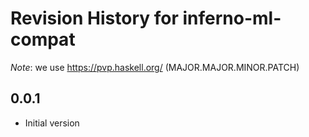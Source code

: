 # Revision History for inferno-ml-compat
*Note*: we use https://pvp.haskell.org/ (MAJOR.MAJOR.MINOR.PATCH)

## 0.0.1
* Initial version
